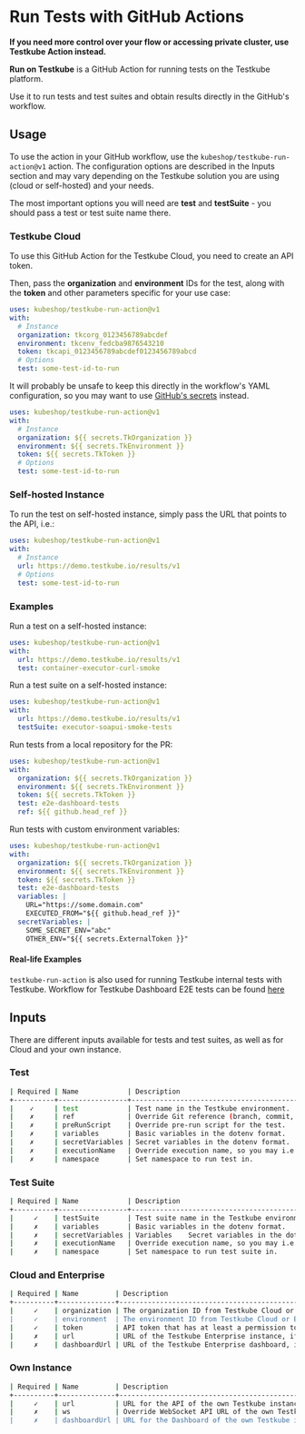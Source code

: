# Run Tests with GitHub Actions
**If you need more control over your flow or accessing private cluster, use Testkube Action instead.**

**Run on Testkube** is a GitHub Action for running tests on the Testkube platform.

Use it to run tests and test suites and obtain results directly in the GitHub's workflow.

## Usage
To use the action in your GitHub workflow, use the ``kubeshop/testkube-run-action@v1`` action. The configuration options are described in the Inputs section and may vary depending on the Testkube solution you are using (cloud or self-hosted) and your needs.

The most important options you will need are **test** and **testSuite** - you should pass a test or test suite name there.

### Testkube Cloud
To use this GitHub Action for the Testkube Cloud, you need to create an API token.

Then, pass the **organization** and **environment** IDs for the test, along with the **token** and other parameters specific for your use case:

```yaml
uses: kubeshop/testkube-run-action@v1
with:
  # Instance
  organization: tkcorg_0123456789abcdef
  environment: tkcenv_fedcba9876543210
  token: tkcapi_0123456789abcdef0123456789abcd
  # Options
  test: some-test-id-to-run
  ```

It will probably be unsafe to keep this directly in the workflow's YAML configuration, so you may want to use [GitHub's secrets](https://docs.github.com/en/actions/security-guides/encrypted-secrets) instead.

```yaml
uses: kubeshop/testkube-run-action@v1
with:
  # Instance
  organization: ${{ secrets.TkOrganization }}
  environment: ${{ secrets.TkEnvironment }}
  token: ${{ secrets.TkToken }}
  # Options
  test: some-test-id-to-run
  ```

### Self-hosted Instance


To run the test on self-hosted instance, simply pass the URL that points to the API, i.e.:

```yaml
uses: kubeshop/testkube-run-action@v1
with:
  # Instance
  url: https://demo.testkube.io/results/v1
  # Options
  test: some-test-id-to-run
  ```

### Examples

Run a test on a self-hosted instance:

```yaml
uses: kubeshop/testkube-run-action@v1
with:
  url: https://demo.testkube.io/results/v1
  test: container-executor-curl-smoke
  ```

Run a test suite on a self-hosted instance:

```yaml
uses: kubeshop/testkube-run-action@v1
with:
  url: https://demo.testkube.io/results/v1
  testSuite: executor-soapui-smoke-tests
  ```

Run tests from a local repository for the PR:

```yaml
uses: kubeshop/testkube-run-action@v1
with:
  organization: ${{ secrets.TkOrganization }}
  environment: ${{ secrets.TkEnvironment }}
  token: ${{ secrets.TkToken }}
  test: e2e-dashboard-tests
  ref: ${{ github.head_ref }}
  ```

Run tests with custom environment variables:

```yaml
uses: kubeshop/testkube-run-action@v1
with:
  organization: ${{ secrets.TkOrganization }}
  environment: ${{ secrets.TkEnvironment }}
  token: ${{ secrets.TkToken }}
  test: e2e-dashboard-tests
  variables: |
    URL="https://some.domain.com"
    EXECUTED_FROM="${{ github.head_ref }}"
  secretVariables: |
    SOME_SECRET_ENV="abc"
    OTHER_ENV="${{ secrets.ExternalToken }}"
```

#### Real-life Examples
`testkube-run-action` is also used for running Testkube internal tests with Testkube. Workflow for Testkube Dashboard E2E tests can be found [here](https://github.com/kubeshop/testkube-dashboard/blob/develop/.github/workflows/pr_checks.yml#L28)

## Inputs
There are different inputs available for tests and test suites, as well as for Cloud and your own instance.

### Test

```sh
| Required | Name            | Description
+----------+-----------------+-----------------------------------------------------------
|    ✓     | test            | Test name in the Testkube environment.
|    ✗     | ref             | Override Git reference (branch, commit, tag) for the test.
|    ✗     | preRunScript    | Override pre-run script for the test.
|    ✗     | variables       | Basic variables in the dotenv format.
|    ✗     | secretVariables | Secret variables in the dotenv format.
|    ✗     | executionName   | Override execution name, so you may i.e. mention the PR.
|    ✗     | namespace       | Set namespace to run test in.
```

### Test Suite

```sh
| Required | Name            | Description
+----------+-----------------+---------------------------------------------------------
|     ✓	   | testSuite	     | Test suite name in the Testkube environment.
|     ✗	   | variables	     | Basic variables in the dotenv format.
|     ✗	   | secretVariables | Variables	Secret variables in the dotenv format.
|     ✗	   | executionName   | Override execution name, so you may i.e. mention the PR.
|     ✗	   | namespace       | Set namespace to run test suite in.
```

### Cloud and Enterprise

```sh
| Required | Name	      | Description
+----------+--------------+------------------------------------------------------------------------------------------------------------------------------
|     ✓    | organization |	The organization ID from Testkube Cloud or Enterprise - it starts with tkc_org, you may find it i.e. in the dashboard's URL.
|     ✓	   | environment  | The environment ID from Testkube Cloud or Enterprise - it starts with tkc_env, you may find it i.e. in the dashboard's URL.
|     ✓	   | token        |	API token that has at least a permission to run specific test or test suite. Read more about creating API token in Testkube Cloud or Enterprise.
|     ✗    | url          | URL of the Testkube Enterprise instance, if applicable.
|     ✗    | dashboardUrl | URL of the Testkube Enterprise dashboard, if applicable, to display links for the execution.
```

### Own Instance

```sh
| Required | Name         |	Description
+----------+--------------+----------------------------------------------------------------------------------------
|     ✓    | url          | URL for the API of the own Testkube instance.
|     ✗    | ws           | Override WebSocket API URL of the own Testkube instance (use it only if auto-detection doesn't work).
|     ✗    | dashboardUrl | URL for the Dashboard of the own Testkube instance, to display links for the execution.
```
